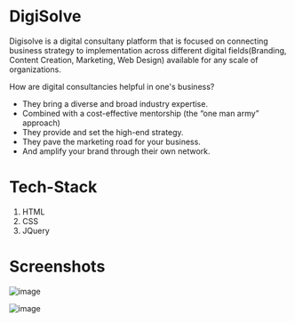 # DigiSolve

Digisolve is a digital consultany platform that is focused on connecting business strategy to implementation across different digital fields(Branding, Content Creation, Marketing, Web Design) available for any scale of organizations.

How are digital consultancies helpful in one's business?
- They bring a diverse and broad industry expertise.
- Combined with a cost-effective mentorship (the “one man army” approach)
- They provide and set the high-end strategy.
- They pave the marketing road for your business.
- And amplify your brand through their own network.

# Tech-Stack
1. HTML
2. CSS
3. JQuery

# Screenshots
![image](https://user-images.githubusercontent.com/66061383/128860849-01f11f79-a8d7-4d8e-9b9d-02a5d39cdc81.png)

![image](https://user-images.githubusercontent.com/66061383/128861341-a84dd7f0-964e-4149-8e2a-e785b268a62e.png)


